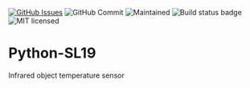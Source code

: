 [![GitHub Issues](https://img.shields.io/github/issues/xinabox/Python-SL19.svg)](https://github.com/xinabox/Python-SL19/issues) 
![GitHub Commit](https://img.shields.io/github/last-commit/xinabox/Python-SL19) 
![Maintained](https://img.shields.io/maintenance/yes/2020) 
![Build status badge](https://github.com/xinabox/Python-SL19/workflows/Python/badge.svg)
![MIT licensed](https://img.shields.io/badge/license-MIT-blue.svg)

# Python-SL19
Infrared object temperature sensor
